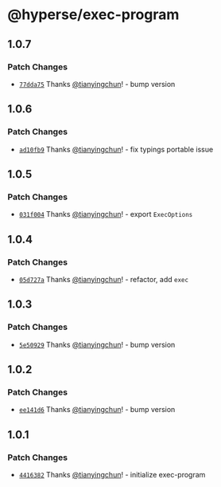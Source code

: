 # @hyperse/exec-program

## 1.0.7

### Patch Changes

- [`77dda75`](https://github.com/hyperse-io/exec-program/commit/77dda756553c3074320e3ad4d62d2060b9bba71b) Thanks [@tianyingchun](https://github.com/tianyingchun)! - bump version

## 1.0.6

### Patch Changes

- [`ad10fb9`](https://github.com/hyperse-io/exec-program/commit/ad10fb9a23db851cd3a9e527b9c2d0b34e9cdd02) Thanks [@tianyingchun](https://github.com/tianyingchun)! - fix typings portable issue

## 1.0.5

### Patch Changes

- [`031f004`](https://github.com/hyperse-io/exec-program/commit/031f00464baa63a4c9b4c3c11f7dc534b48e7050) Thanks [@tianyingchun](https://github.com/tianyingchun)! - export `ExecOptions`

## 1.0.4

### Patch Changes

- [`05d727a`](https://github.com/hyperse-io/exec-program/commit/05d727a57e3a27c79d7df2fd58c35d90c4a6d42e) Thanks [@tianyingchun](https://github.com/tianyingchun)! - refactor, add `exec`

## 1.0.3

### Patch Changes

- [`5e50929`](https://github.com/hyperse-io/exec-program/commit/5e50929c5d0e9c96fe71f176219748baefcbcc74) Thanks [@tianyingchun](https://github.com/tianyingchun)! - bump version

## 1.0.2

### Patch Changes

- [`ee141d6`](https://github.com/hyperse-io/exec-program/commit/ee141d60d9cb31aff210a99c14349cff2f51e70a) Thanks [@tianyingchun](https://github.com/tianyingchun)! - bump version

## 1.0.1

### Patch Changes

- [`4416382`](https://github.com/hyperse-io/exec-program/commit/4416382373864f3a8d9abce855fef0410badc600) Thanks [@tianyingchun](https://github.com/tianyingchun)! - initialize exec-program
